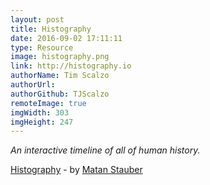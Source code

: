 ```yaml
---
layout: post
title: Histography
date: 2016-09-02 17:11:11
type: Resource
image: histography.png
link: http://histography.io
authorName: Tim Scalzo
authorUrl:
authorGithub: TJScalzo
remoteImage: true
imgWidth: 303
imgHeight: 247
---
```


_An interactive timeline of all of human history._



[Histography](http://histography.io) - by [Matan Stauber](http://cargocollective.com/matanstauber)
